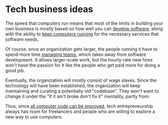 
# Tech business ideas

The speed that computers run means that most of the limits in building your own business is mostly based on how well you can [develop software](computers-software-design.md), along with the ability to [keep computers running](computers-distsys-enterprise.md) for the necessary services that software needs.

Of course, once an organization gets larger, the people running it have to spend more time [managing teams](mgmt-3_teams.md), which takes away from software development. It allows larger-scale work, but the hourly-rate new hires won't have the passion for it like the people who get paid more for doing a good job.

Eventually, the organization will mostly consist of wage slaves. Since the technology will have been established, the organization will keep maintaining and curating a potentially old "codebase". They won't want to change it under the "if it ain't broke don't fix it" mentality, partly from.

Thus, since [all computer code can be improved](computers-software-redesign.md), tech entrepreneurship always has room for freelancers and people who are willing to explore a new way to use computers.
